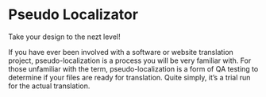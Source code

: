 # Pseudo Localizator 

Take your design to the nezt level! 

If you have ever been involved with a software or website translation project, pseudo-localization is a process you will be very familiar with. For those unfamiliar with the term, pseudo-localization is a form of QA testing to determine if your files are ready for translation.  Quite simply, it’s a trial run for the actual translation.

<!-- Todo --- Add conversion table  -->
<!-- Todo --- Add roadmap -->
